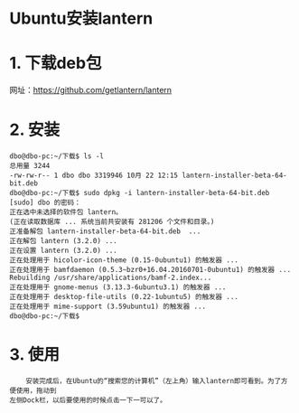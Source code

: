 Ubuntu安装lantern
================

# 1. 下载deb包
网址：https://github.com/getlantern/lantern

# 2. 安装
```
dbo@dbo-pc:~/下载$ ls -l
总用量 3244
-rw-rw-r-- 1 dbo dbo 3319946 10月 22 12:15 lantern-installer-beta-64-bit.deb
dbo@dbo-pc:~/下载$ sudo dpkg -i lantern-installer-beta-64-bit.deb 
[sudo] dbo 的密码： 
正在选中未选择的软件包 lantern。
(正在读取数据库 ... 系统当前共安装有 281206 个文件和目录。)
正准备解包 lantern-installer-beta-64-bit.deb  ...
正在解包 lantern (3.2.0) ...
正在设置 lantern (3.2.0) ...
正在处理用于 hicolor-icon-theme (0.15-0ubuntu1) 的触发器 ...
正在处理用于 bamfdaemon (0.5.3~bzr0+16.04.20160701-0ubuntu1) 的触发器 ...
Rebuilding /usr/share/applications/bamf-2.index...
正在处理用于 gnome-menus (3.13.3-6ubuntu3.1) 的触发器 ...
正在处理用于 desktop-file-utils (0.22-1ubuntu5) 的触发器 ...
正在处理用于 mime-support (3.59ubuntu1) 的触发器 ...
dbo@dbo-pc:~/下载$ 
```
# 3. 使用
        安装完成后，在Ubuntu的“搜索您的计算机”（左上角）输入lantern即可看到。为了方便使用，拖动到
    左侧Dock栏，以后要使用的时候点击一下一可以了。